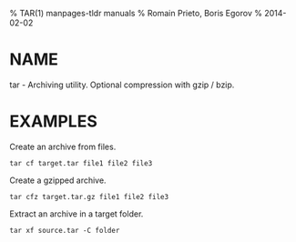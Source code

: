 % TAR(1) manpages-tldr manuals
% Romain Prieto, Boris Egorov
% 2014-02-02

# NAME

tar - Archiving utility. Optional compression with gzip / bzip.

# EXAMPLES

Create an archive from files.

    tar cf target.tar file1 file2 file3

Create a gzipped archive.

    tar cfz target.tar.gz file1 file2 file3

Extract an archive in a target folder.

    tar xf source.tar -C folder
